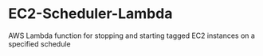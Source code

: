 # EC2-Scheduler-Lambda
AWS Lambda function for stopping and starting tagged EC2 instances on a specified schedule
